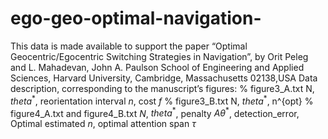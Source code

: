 # ego-geo-optimal-navigation-
This data is made available to support the paper “Optimal Geocentric/Egocentric Switching Strategies in Navigation”, by Orit Peleg and L. Mahadevan, John A. Paulson School of Engineering and Applied Sciences, Harvard University, Cambridge, Massachusetts 02138,USA  Data description, corresponding to the manuscript’s figures:   % figure3_A.txt N, $theta^*$, reorientation interval $n$, cost $f$  % figure3_B.txt N, $theta^*$, n^{opt}  % figure4_A.txt and figure4_B.txt $N$, $theta^*$, penalty $A\theta^*$, detection_error, Optimal estimated $n$, optimal attention span $\tau$
